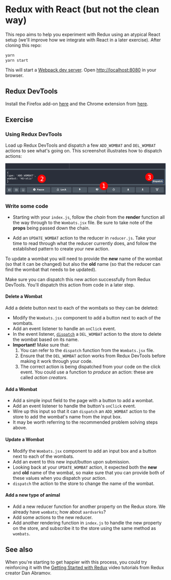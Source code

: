 # Redux with React (but not the clean way)

This repo aims to help you experiment with Redux using an atypical React setup (we'll improve how we integrate with React in a later exercise). After cloning this repo:

```shell
yarn
yarn start
```

This will start a [Webpack dev server](https://github.com/webpack/webpack-dev-server). Open [http://localhost:8080](http://localhost:8080) in your browser.


## Redux DevTools

Install the Firefox add-on [here](https://addons.mozilla.org/en-US/firefox/addon/remotedev/) and the Chrome extension from [here](https://chrome.google.com/webstore/detail/redux-devtools/lmhkpmbekcpmknklioeibfkpmmfibljd).


## Exercise

### Using Redux DevTools

Load up Redux DevTools and dispatch a few `ADD_WOMBAT` and `DEL_WOMBAT` actions to see what's going on. This screenshot illustrates how to dispatch actions:

![Dispatching actions using Redux dev tools](./screenshot1.png)


### Write some code

- Starting with your `index.js`, follow the *chain* from the **render** function all the way through to the `Wombats.jsx` file. Be sure to take note of the **props** being passed down the chain.

- Add an `UPDATE_WOMBAT` action to the reducer in `reducer.js`. Take your time to read through what the reducer currently does, and follow the established pattern to create your new action.

To update a wombat you will need to provide the **new** name of the wombat (so that it can be changed) but also the **old** name (so that the reducer can find the wombat that needs to be updated).

Make sure you can dispatch this new action successfully from Redux DevTools. You'll dispatch this action from code in a later step.


#### Delete a Wombat

Add a delete button next to each of the wombats so they can be deleted:

- Modify the `Wombats.jsx` component to add a button next to each of the wombats.
- Add an event listener to handle an `onClick` event.
- In the event listener, [`dispatch`](http://redux.js.org/docs/api/Store.html#dispatch) a `DEL_WOMBAT` action to the store to delete the wombat based on its name.
- **Important!** Make sure that:
  1. You can refer to the `dispatch` function from the `Wombats.jsx` file.
  2. Ensure that the `DEL_WOMBAT` action works from Redux DevTools before making it work through your code.
  3. The correct action is being dispatched from your code on the click event. You could use a function to *produce* an action: these are called *action creators*.


#### Add a Wombat

- Add a simple input field to the page with a button to add a wombat.
- Add an event listener to handle the button's `onClick` event.
- Wire up this input so that it can `dispatch` an `ADD_WOMBAT` action to the store to add the wombat's name from the input box.
- It may be worth referring to the recommended problem solving steps above.


#### Update a Wombat

- Modify the `Wombats.jsx` component to add an input box and a button next to each of the wombats.
- Add an event to this new input/button upon submission.
- Looking back at your `UPDATE_WOMBAT` action, it expected both the **new** and **old** name of the wombat, so make sure that you can provide both of these values when you dispatch your action.
- `dispatch` the action to the store to change the name of the wombat.


#### Add a new type of animal

- Add a new reducer function for another property on the Redux store. We already have `wombats`; how about `aardvarks`?
- Add some actions to the new reducer.
- Add another rendering function in `index.js` to handle the new property on the store, and subscribe it to the store using the same method as `wombats`.


## See also

When you're starting to get happier with this process, you could try reinforcing it with the [Getting Started with Redux](https://egghead.io/courses/getting-started-with-redux) video tutorials from Redux creator Dan Abramov.
